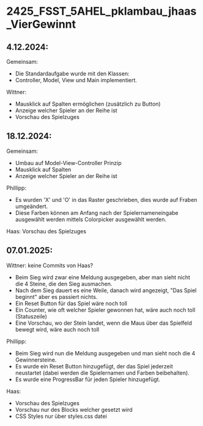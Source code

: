 # 2425_FSST_5AHEL_pklambau_jhaas_VierGewinnt

## 4.12.2024: 
Gemeinsam: 
- Die Standardaufgabe wurde mit den Klassen: 
- Controller, Model, View und Main implementiert.

Wittner:
- Mausklick auf Spalten ermöglichen (zusätzlich zu Button)
- Anzeige welcher Spieler an der Reihe ist
- Vorschau des Spielzuges

## 18.12.2024: 
Gemeinsam: 
- Umbau auf Model-View-Controller Prinzip
- Mausklick auf Spalten
- Anzeige welcher Spieler an der Reihe ist

Phillipp:
- Es wurden 'X' und 'O' in das Raster geschrieben, dies wurde auf Fraben umgeändert.
- Diese Farben können am Anfang nach der Spielernameneingabe  ausgewählt werden mittels Colorpicker ausgewählt werden.

Haas:
Vorschau des Spielzuges

## 07.01.2025:
Wittner: keine Commits von Haas?
- Beim Sieg wird zwar eine Meldung ausgegeben, aber man sieht nicht die 4 Steine, die den Sieg ausmachen.
- Nach dem Sieg dauert es eine Weile, danach wird angezeigt, "Das Spiel beginnt" aber es passiert nichts.
- Ein Reset Button für das Spiel wäre noch toll
- Ein Counter, wie oft welcher Spieler gewonnen hat, wäre auch noch toll (Statuszeile)
- Eine Vorschau, wo der Stein landet, wenn die Maus über das Spielfeld bewegt wird, wäre auch noch toll

Phillipp:
- Beim Sieg wird nun die Meldung ausgegeben und man sieht noch die 4 Gewinnersteine.
- Es wurde ein Reset Button hinzugefügt, der das Spiel jederzeit neustartet (dabei werden die Spielernamen und Farben beibehalten).
- Es wurde eine ProgressBar für jeden Spieler hinzugefügt.

Haas:
- Vorschau des Spielzuges
- Vorschau nur des Blocks welcher gesetzt wird
- CSS Styles nur über styles.css datei